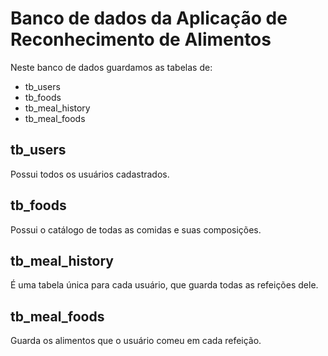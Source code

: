 # Banco de dados da Aplicação de Reconhecimento de Alimentos
Neste banco de dados guardamos as tabelas de:
- tb_users
- tb_foods
- tb_meal_history
- tb_meal_foods

## tb_users
Possui todos os usuários cadastrados.

## tb_foods
Possui o catálogo de todas as comidas e suas composições.

## tb_meal_history
É uma tabela única para cada usuário, que guarda todas as refeições dele.


## tb_meal_foods
Guarda os alimentos que o usuário comeu em cada refeição.